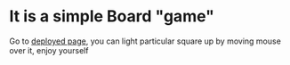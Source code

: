 # It is a simple Board "game"
Go to [deployed page](https://sangrejustos.github.io/Board-simple-game/), you can light particular square up by moving mouse over it, enjoy yourself
